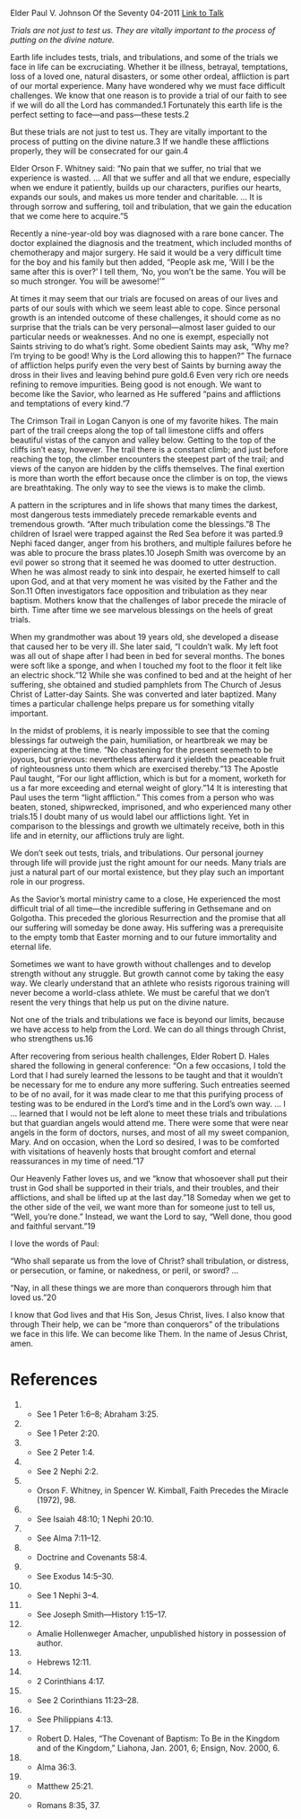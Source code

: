 Elder Paul V. Johnson
Of the Seventy
04-2011
[Link to Talk](https://www.churchofjesuschrist.org/study/general-conference/2011/04/more-than-conquerors-through-him-that-loved-us?lang=eng)

_Trials are not just to test us. They are vitally important to the process of putting on the divine nature._

Earth life includes tests, trials, and tribulations, and some of the trials we face in life can be excruciating. Whether it be illness, betrayal, temptations, loss of a loved one, natural disasters, or some other ordeal, affliction is part of our mortal experience. Many have wondered why we must face difficult challenges. We know that one reason is to provide a trial of our faith to see if we will do all the Lord has commanded.1 Fortunately this earth life is the perfect setting to face—and pass—these tests.2

But these trials are not just to test us. They are vitally important to the process of putting on the divine nature.3 If we handle these afflictions properly, they will be consecrated for our gain.4

Elder Orson F. Whitney said: “No pain that we suffer, no trial that we experience is wasted. … All that we suffer and all that we endure, especially when we endure it patiently, builds up our characters, purifies our hearts, expands our souls, and makes us more tender and charitable. … It is through sorrow and suffering, toil and tribulation, that we gain the education that we come here to acquire.”5

Recently a nine-year-old boy was diagnosed with a rare bone cancer. The doctor explained the diagnosis and the treatment, which included months of chemotherapy and major surgery. He said it would be a very difficult time for the boy and his family but then added, “People ask me, ‘Will I be the same after this is over?’ I tell them, ‘No, you won’t be the same. You will be so much stronger. You will be awesome!’”

At times it may seem that our trials are focused on areas of our lives and parts of our souls with which we seem least able to cope. Since personal growth is an intended outcome of these challenges, it should come as no surprise that the trials can be very personal—almost laser guided to our particular needs or weaknesses. And no one is exempt, especially not Saints striving to do what’s right. Some obedient Saints may ask, “Why me? I’m trying to be good! Why is the Lord allowing this to happen?” The furnace of affliction helps purify even the very best of Saints by burning away the dross in their lives and leaving behind pure gold.6 Even very rich ore needs refining to remove impurities. Being good is not enough. We want to become like the Savior, who learned as He suffered “pains and afflictions and temptations of every kind.”7

The Crimson Trail in Logan Canyon is one of my favorite hikes. The main part of the trail creeps along the top of tall limestone cliffs and offers beautiful vistas of the canyon and valley below. Getting to the top of the cliffs isn’t easy, however. The trail there is a constant climb; and just before reaching the top, the climber encounters the steepest part of the trail; and views of the canyon are hidden by the cliffs themselves. The final exertion is more than worth the effort because once the climber is on top, the views are breathtaking. The only way to see the views is to make the climb.

A pattern in the scriptures and in life shows that many times the darkest, most dangerous tests immediately precede remarkable events and tremendous growth. “After much tribulation come the blessings.”8 The children of Israel were trapped against the Red Sea before it was parted.9 Nephi faced danger, anger from his brothers, and multiple failures before he was able to procure the brass plates.10 Joseph Smith was overcome by an evil power so strong that it seemed he was doomed to utter destruction. When he was almost ready to sink into despair, he exerted himself to call upon God, and at that very moment he was visited by the Father and the Son.11 Often investigators face opposition and tribulation as they near baptism. Mothers know that the challenges of labor precede the miracle of birth. Time after time we see marvelous blessings on the heels of great trials.

When my grandmother was about 19 years old, she developed a disease that caused her to be very ill. She later said, “I couldn’t walk. My left foot was all out of shape after I had been in bed for several months. The bones were soft like a sponge, and when I touched my foot to the floor it felt like an electric shock.”12 While she was confined to bed and at the height of her suffering, she obtained and studied pamphlets from The Church of Jesus Christ of Latter-day Saints. She was converted and later baptized. Many times a particular challenge helps prepare us for something vitally important.

In the midst of problems, it is nearly impossible to see that the coming blessings far outweigh the pain, humiliation, or heartbreak we may be experiencing at the time. “No chastening for the present seemeth to be joyous, but grievous: nevertheless afterward it yieldeth the peaceable fruit of righteousness unto them which are exercised thereby.”13 The Apostle Paul taught, “For our light affliction, which is but for a moment, worketh for us a far more exceeding and eternal weight of glory.”14 It is interesting that Paul uses the term “light affliction.” This comes from a person who was beaten, stoned, shipwrecked, imprisoned, and who experienced many other trials.15 I doubt many of us would label our afflictions light. Yet in comparison to the blessings and growth we ultimately receive, both in this life and in eternity, our afflictions truly are light.

We don’t seek out tests, trials, and tribulations. Our personal journey through life will provide just the right amount for our needs. Many trials are just a natural part of our mortal existence, but they play such an important role in our progress.

As the Savior’s mortal ministry came to a close, He experienced the most difficult trial of all time—the incredible suffering in Gethsemane and on Golgotha. This preceded the glorious Resurrection and the promise that all our suffering will someday be done away. His suffering was a prerequisite to the empty tomb that Easter morning and to our future immortality and eternal life.

Sometimes we want to have growth without challenges and to develop strength without any struggle. But growth cannot come by taking the easy way. We clearly understand that an athlete who resists rigorous training will never become a world-class athlete. We must be careful that we don’t resent the very things that help us put on the divine nature.

Not one of the trials and tribulations we face is beyond our limits, because we have access to help from the Lord. We can do all things through Christ, who strengthens us.16

After recovering from serious health challenges, Elder Robert D. Hales shared the following in general conference: “On a few occasions, I told the Lord that I had surely learned the lessons to be taught and that it wouldn’t be necessary for me to endure any more suffering. Such entreaties seemed to be of no avail, for it was made clear to me that this purifying process of testing was to be endured in the Lord’s time and in the Lord’s own way. … I … learned that I would not be left alone to meet these trials and tribulations but that guardian angels would attend me. There were some that were near angels in the form of doctors, nurses, and most of all my sweet companion, Mary. And on occasion, when the Lord so desired, I was to be comforted with visitations of heavenly hosts that brought comfort and eternal reassurances in my time of need.”17

Our Heavenly Father loves us, and we “know that whosoever shall put their trust in God shall be supported in their trials, and their troubles, and their afflictions, and shall be lifted up at the last day.”18 Someday when we get to the other side of the veil, we want more than for someone just to tell us, “Well, you’re done.” Instead, we want the Lord to say, “Well done, thou good and faithful servant.”19

I love the words of Paul:

“Who shall separate us from the love of Christ? shall tribulation, or distress, or persecution, or famine, or nakedness, or peril, or sword? …

“Nay, in all these things we are more than conquerors through him that loved us.”20

I know that God lives and that His Son, Jesus Christ, lives. I also know that through Their help, we can be “more than conquerors” of the tribulations we face in this life. We can become like Them. In the name of Jesus Christ, amen.

# References
1. - See 1 Peter 1:6–8; Abraham 3:25.
2. - See 1 Peter 2:20.
3. - See 2 Peter 1:4.
4. - See 2 Nephi 2:2.
5. - Orson F. Whitney, in Spencer W. Kimball, Faith Precedes the Miracle (1972), 98.
6. - See Isaiah 48:10; 1 Nephi 20:10.
7. - See Alma 7:11–12.
8. - Doctrine and Covenants 58:4.
9. - See Exodus 14:5–30.
10. - See 1 Nephi 3–4.
11. - See Joseph Smith—History 1:15–17.
12. - Amalie Hollenweger Amacher, unpublished history in possession of author.
13. - Hebrews 12:11.
14. - 2 Corinthians 4:17.
15. - See 2 Corinthians 11:23–28.
16. - See Philippians 4:13.
17. - Robert D. Hales, “The Covenant of Baptism: To Be in the Kingdom and of the Kingdom,” Liahona, Jan. 2001, 6; Ensign, Nov. 2000, 6.
18. - Alma 36:3.
19. - Matthew 25:21.
20. - Romans 8:35, 37.